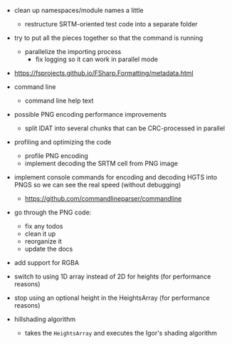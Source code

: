 ﻿- clean up namespaces/module names a little
    - restructure SRTM-oriented test code into a separate folder

- try to put all the pieces together so that the command is running
    - parallelize the importing process
        - fix logging so it can work in parallel mode

- https://fsprojects.github.io/FSharp.Formatting/metadata.html
- command line
    - command line help text

- possible PNG encoding performance improvements
    - split IDAT into several chunks that can be CRC-processed in parallel

- profiling and optimizing the code
    - profile PNG encoding 
    - implement decoding the SRTM cell from PNG image

- implement console commands for encoding and decoding HGTS into PNGS so we can see the real speed (without debugging)
    - https://github.com/commandlineparser/commandline

- go through the PNG code:
    - fix any todos
    - clean it up
    - reorganize it
    - update the docs

- add support for RGBA

- switch to using 1D array instead of 2D for heights (for performance reasons)
- stop using an optional height in the HeightsArray (for performance reasons)

- hillshading algorithm
    - takes the `HeightsArray` and executes the Igor's shading algorithm
